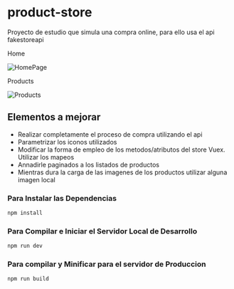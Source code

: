 # product-store

Proyecto de estudio que simula una compra online, para ello usa el api fakestoreapi

Home

![HomePage](https://drive.google.com/uc?export=view&id=1tingP_-HhGGcTpKAJGUwDuaS9iVqyEIm)


Products

![Products](https://drive.google.com/file/d/1JW-LhqkAi0dyLTOZSXa6XnqI3Z7v2k2n/view?usp=share_link)

## Elementos a mejorar

* Realizar completamente el proceso de compra utilizando el api
* Parametrizar los iconos utilizados
* Modificar la forma de empleo de los metodos/atributos del store Vuex. Utilizar los mapeos
* Annadirle paginados a los listados de productos
* Mientras dura la carga de las imagenes de los productos utilizar alguna imagen local

### Para Instalar las Dependencias

```sh
npm install
```

### Para Compilar e Iniciar el Servidor Local de Desarrollo

```sh
npm run dev
```

### Para compilar y Minificar para el servidor de Produccion

```sh
npm run build
